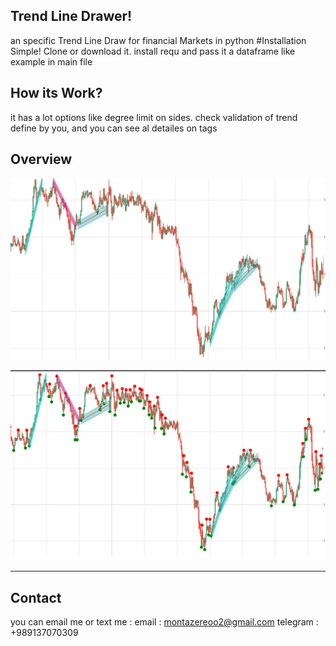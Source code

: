 ## Trend Line Drawer!
an specific Trend Line Draw for financial Markets in python
#Installation
Simple! Clone or download it. install requ and pass it a dataframe like example in main file
## How its Work?
it has a lot options like degree limit on sides. check validation of trend define by you, and you can see al detailes on tags
## Overview
<p align="center">
    <a href="_" target="_blank">
    <img src="https://github.com/safaritrader/Trend-Line/blob/main/Screenshot%202023-11-10%20195423.jpg">
</a></p>
<p align="center">
    <a href="_" target="_blank">
    <img src="https://github.com/safaritrader/Trend-Line/blob/main/Screenshot%202023-11-10%20195443.jpg">
</a></p>

---

## Contact
you can email me or text me :
email : montazereoo2@gmail.com
telegram : +989137070309
